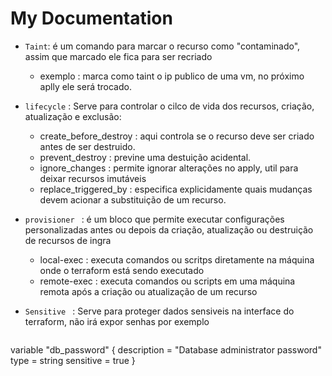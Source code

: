 # My Documentation

* ``` Taint ```:  é um comando para marcar o recurso como "contaminado", assim que marcado ele fica para ser recriado
  * exemplo : marca como taint o ip publico de uma vm, no próximo aplly ele será trocado.

* ``` lifecycle ``` : Serve para controlar o cilco de vida dos recursos, criação, atualização e exclusão:
  * create_before_destroy : aqui controla se o recurso deve ser criado antes de ser destruido.
  * prevent_destroy : previne uma destuição acidental.
  * ignore_changes : permite ignorar alterações no apply, util para deixar recursos imutáveis
  * replace_triggered_by : especifica explicidamente quais mudanças devem acionar a substituição de um recurso.

* ```provisioner ``` : é um bloco que permite executar configurações personalizadas antes ou depois da criação, atualização ou destruição de recursos de ingra
  * local-exec : executa comandos ou scritps diretamente na máquina onde o terraform está sendo executado
  * remote-exec : executa comandos ou scripts em uma máquina remota após a criação ou atualização de um recurso 

* ```Sensitive ``` : Serve para proteger dados sensiveis na interface do terraform, não irá expor senhas por exemplo
   
  ```
variable "db_password" {
  description = "Database administrator password"
  type        = string
  sensitive   = true
}

  ```
